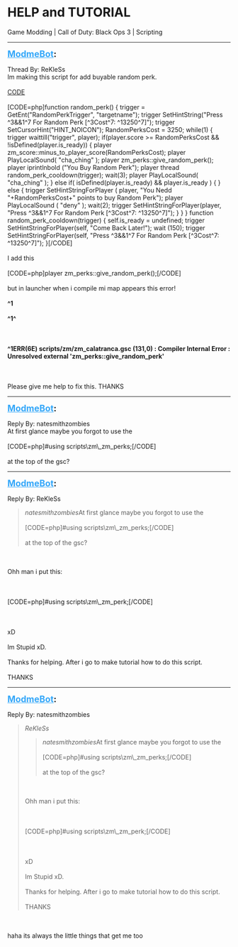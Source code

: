 # HELP and TUTORIAL
Game Modding | Call of Duty: Black Ops 3 | Scripting

---
<strong style="font-size: 1.4em;"><span style="text-decoration: underline;text-decoration-color: #34a7f9;"><span style="color:#34a7f9;">ModmeBot</span></span>:</strong>

<p>Thread By: ReKleSs<br />Im making this script for add buyable random perk.<br /><br /><a href="http://pastebin.com/xGLSEfs7">CODE</a><br /><br />[CODE=php]function random_perk() { trigger = GetEnt(&quot;RandomPerkTrigger&quot;, &quot;targetname&quot;); trigger SetHintString(&quot;Press ^3&amp;&amp;1^7 For Random Perk [^3Cost^7: ^13250^7]&quot;); trigger SetCursorHint(&quot;HINT_NOICON&quot;); RandomPerksCost = 3250; while(1) { trigger waittill(&quot;trigger&quot;, player); if(player.score &gt;= RandomPerksCost &amp;&amp; !isDefined(player.is_ready)) { player zm_score::minus_to_player_score(RandomPerksCost); player PlayLocalSound( &quot;cha_ching&quot; ); player zm_perks::give_random_perk(); player iprintlnbold (&quot;You Buy Random Perk&quot;); player thread random_perk_cooldown(trigger); wait(3); player PlayLocalSound( &quot;cha_ching&quot; ); } else if( isDefined(player.is_ready) &amp;&amp; player.is_ready ) { } else { trigger SetHintStringForPlayer ( player, &quot;You Nedd &quot;+RandomPerksCost+&quot; points to buy Random Perk&quot;); player PlayLocalSound ( &quot;deny&quot; ); wait(2); trigger SetHintStringForPlayer(player, &quot;Press ^3&amp;&amp;1^7 For Random Perk [^3Cost^7: ^13250^7]&quot;); } } } function random_perk_cooldown(trigger) { self.is_ready = undefined; trigger SetHintStringForPlayer(self, &quot;Come Back Later!&quot;); wait (150); trigger SetHintStringForPlayer(self, &quot;Press ^3&amp;&amp;1^7 For Random Perk [^3Cost^7: ^13250^7]&quot;); }[/CODE]<br /><br />I add this<br /><br />[CODE=php]player zm_perks::give_random_perk();[/CODE]<br /><br />but in launcher when i compile mi map appears this error!<br /><br /><strong>^1</strong><br /><br /><strong>^1^</strong><br /><br /><br /><br /><strong>^1ERR(6E) scripts/zm/zm_calatranca.gsc (131,0) : Compiler Internal Error : Unresolved external &#39;zm_perks::give_random_perk&#39;</strong><br /><br /><br /><br />Please give me help to fix this. THANKS</p>

---
<strong style="font-size: 1.4em;"><span style="text-decoration: underline;text-decoration-color: #34a7f9;"><span style="color:#34a7f9;">ModmeBot</span></span>:</strong>

<p>Reply By: natesmithzombies<br />At first glance maybe you forgot to use the<br /><br />[CODE=php]#using scripts\zm\_zm_perks;[/CODE]<br /><br /> at the top of the gsc?</p>

---
<strong style="font-size: 1.4em;"><span style="text-decoration: underline;text-decoration-color: #34a7f9;"><span style="color:#34a7f9;">ModmeBot</span></span>:</strong>

<p>Reply By: ReKleSs<br /><blockquote><em>natesmithzombies</em>At first glance maybe you forgot to use the<br /><br />[CODE=php]#using scripts\zm\_zm_perks;[/CODE]<br /><br /> at the top of the gsc? </blockquote><br /><br />Ohh man i put this:<br /><br /><br /><br />[CODE=php]#using scripts\zm\_zm_perk;[/CODE]<br /><br /><br /><br />xD<br /><br />Im Stupid xD.<br /><br />Thanks for helping. After i go to make tutorial how to do this script.<br /><br />THANKS</p>

---
<strong style="font-size: 1.4em;"><span style="text-decoration: underline;text-decoration-color: #34a7f9;"><span style="color:#34a7f9;">ModmeBot</span></span>:</strong>

<p>Reply By: natesmithzombies<br /><blockquote><em>ReKleSs</em><blockquote><em>natesmithzombies</em>At first glance maybe you forgot to use the<br /><br />[CODE=php]#using scripts\zm\_zm_perks;[/CODE]<br /><br /> at the top of the gsc? </blockquote><br /><br />Ohh man i put this:<br /><br /><br /><br />[CODE=php]#using scripts\zm\_zm_perk;[/CODE]<br /><br /><br /><br />xD<br /><br />Im Stupid xD.<br /><br />Thanks for helping. After i go to make tutorial how to do this script.<br /><br />THANKS</blockquote><br /><br />haha its always the little things that get me too</p>
